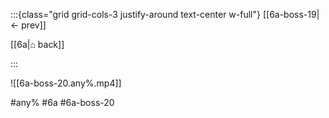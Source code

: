 :::{class="grid grid-cols-3 justify-around text-center w-full"}
[[6a-boss-19|← prev]]

[[6a|⌂ back]]

<span/>

:::

![[6a-boss-20.any%.mp4]]

#any% #6a #6a-boss-20